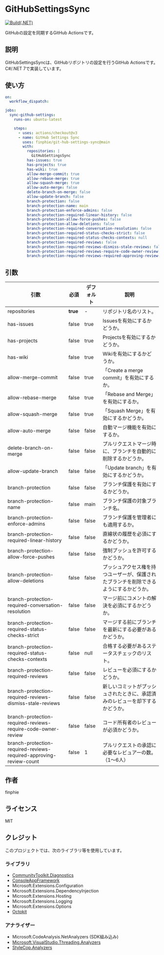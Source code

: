 # GitHubSettingsSync

[![Build(.NET)](https://github.com/finphie/GitHubSettingsSync/actions/workflows/build-dotnet.yml/badge.svg)](https://github.com/finphie/GitHubSettingsSync/actions/workflows/build-dotnet.yml)

GitHubの設定を同期するGitHub Actionsです。

## 説明

GitHubSettingsSyncは、GitHubリポジトリの設定を行うGitHub Actionsです。C#/.NET 7で実装しています。

## 使い方

```yml
on:
  workflow_dispatch:

jobs:
  sync-github-settings:
    runs-on: ubuntu-latest

    steps:
      - uses: actions/checkout@v3
      - name: GitHub Settings Sync
        uses: finphie/git-hub-settings-sync@main
        with:
          repositories: |
            GitHubSettingsSync
          has-issues: true
          has-projects: true
          has-wiki: true
          allow-merge-commit: true
          allow-rebase-merge: true
          allow-squash-merge: true
          allow-auto-merge: false
          delete-branch-on-merge: false
          allow-update-branch: false
          branch-protection: false
          branch-protection-name: main
          branch-protection-enforce-admins: false
          branch-protection-required-linear-history: false
          branch-protection-allow-force-pushes: false
          branch-protection-allow-deletions: false
          branch-protection-required-conversation-resolution: false
          branch-protection-required-status-checks-strict: false
          branch-protection-required-status-checks-contexts: null
          branch-protection-required-reviews: false
          branch-protection-required-reviews-dismiss-stale-reviews: false
          branch-protection-required-reviews-require-code-owner-review: false
          branch-protection-required-reviews-required-approving-review-count: 1
```

## 引数

引数|必須|デフォルト|説明
-|-|-|-
repositories|**true**|-|リポジトリ名のリスト。
has-issues|false|true|Issuesを有効にするかどうか。
has-projects|false|true|Projectsを有効にするかどうか。
has-wiki|false|true|Wikiを有効にするかどうか。
allow-merge-commit|false|true|「Create a merge commit」を有効にするか。
allow-rebase-merge|false|true|「Rebase and Merge」を有効にするか。
allow-squash-merge|false|true|「Squash Merge」を有効にするかどうか。
allow-auto-merge|false|false|自動マージ機能を有効にするか。
delete-branch-on-merge|false|false|プルリクエストマージ時に、ブランチを自動的に削除するかどうか。
allow-update-branch|false|false|「Update branch」を有効にするかどうか。
branch-protection|false|false|ブランチ保護を有効にするかどうか。
branch-protection-name|false|main|ブランチ保護の対象ブランチ名。
branch-protection-enforce-admins|false|false|ブランチ保護を管理者にも適用するか。
branch-protection-required-linear-history|false|false|直線状の履歴を必須にするかどうか。
branch-protection-allow-force-pushes|false|false|強制プッシュを許可するかどうか。
branch-protection-allow-deletions|false|false|プッシュアクセス権を持つユーザーが、保護されたブランチを削除できるようにするかどうか。
branch-protection-required-conversation-resolution|false|false|マージ前にコメントの解決を必須にするかどうか。
branch-protection-required-status-checks-strict|false|false|マージする前にブランチを最新にする必要があるかどうか。
branch-protection-required-status-checks-contexts|false|null|合格する必要があるステータスチェックのリスト。
branch-protection-required-reviews|false|false|レビューを必須にするかどうか。
branch-protection-required-reviews-dismiss-stale-reviews|false|false|新しいコミットがプッシュされたときに、承認済みのレビューを却下するかどうか。
branch-protection-required-reviews-require-code-owner-review|false|false|コード所有者のレビューが必須かどうか。
branch-protection-required-reviews-required-approving-review-count|false|1|プルリクエストの承認に必要なレビュアーの数。（1～6人）

## 作者

finphie

## ライセンス

MIT

## クレジット

このプロジェクトでは、次のライブラリ等を使用しています。

### ライブラリ

- [CommunityToolkit.Diagnostics](https://github.com/CommunityToolkit/dotnet)
- [ConsoleAppFramework](https://github.com/Cysharp/ConsoleAppFramework)
- Microsoft.Extensions.Configuration
- Microsoft.Extensions.DependencyInjection
- Microsoft.Extensions.Hosting
- Microsoft.Extensions.Logging
- Microsoft.Extensions.Options
- [Octokit](https://github.com/octokit/octokit.net)

### アナライザー

- Microsoft.CodeAnalysis.NetAnalyzers (SDK組み込み)
- [Microsoft.VisualStudio.Threading.Analyzers](https://github.com/Microsoft/vs-threading)
- [StyleCop.Analyzers](https://github.com/DotNetAnalyzers/StyleCopAnalyzers)
